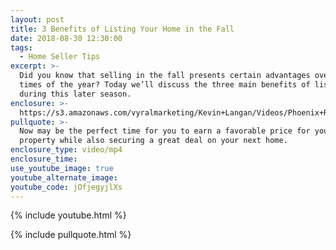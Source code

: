 ```yaml
---
layout: post
title: 3 Benefits of Listing Your Home in the Fall
date: 2018-08-30 12:30:00
tags:
  - Home Seller Tips
excerpt: >-
  Did you know that selling in the fall presents certain advantages over other
  times of the year? Today we’ll discuss the three main benefits of listing
  during this later season.
enclosure: >-
  https://s3.amazonaws.com/vyralmarketing/Kevin+Langan/Videos/Phoenix+Real+Estate+Agent+-+Reasons+to+Sell+in+the+Fall.mp4
pullquote: >-
  Now may be the perfect time for you to earn a favorable price for your current
  property while also securing a great deal on your next home.
enclosure_type: video/mp4
enclosure_time:
use_youtube_image: true
youtube_alternate_image:
youtube_code: jOfjegyjlXs
---
```


{% include youtube.html %}

{% include pullquote.html %}